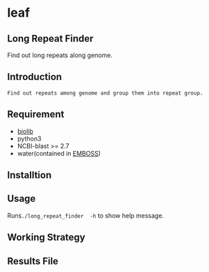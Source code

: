 # leaf
## Long Repeat Finder 
Find out long repeats along genome.

## Introduction  
    Find out repeats among genome and group them into repeat group.  
 
## Requirement  
* [biolib](https://github.com/benjaminfang/biolib)
* python3  
* NCBI-blast >= 2.7
* water(contained in [EMBOSS](http://emboss.sourceforge.net/download/))  

## Installtion  

## Usage
Run`$./long_repeat_finder  -h` to show help message.  

## Working Strategy  


## Results File  
